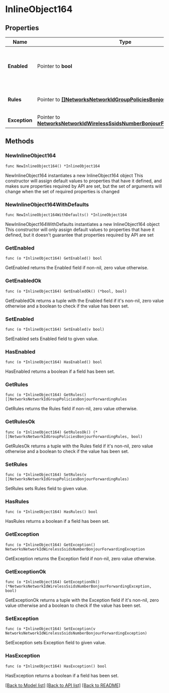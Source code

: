 # InlineObject164

## Properties

Name | Type | Description | Notes
------------ | ------------- | ------------- | -------------
**Enabled** | Pointer to **bool** | If true, Bonjour forwarding is enabled on this SSID. | [optional] 
**Rules** | Pointer to [**[]NetworksNetworkIdGroupPoliciesBonjourForwardingRules**](NetworksNetworkIdGroupPoliciesBonjourForwardingRules.md) | List of bonjour forwarding rules. | [optional] 
**Exception** | Pointer to [**NetworksNetworkIdWirelessSsidsNumberBonjourForwardingException**](NetworksNetworkIdWirelessSsidsNumberBonjourForwardingException.md) |  | [optional] 

## Methods

### NewInlineObject164

`func NewInlineObject164() *InlineObject164`

NewInlineObject164 instantiates a new InlineObject164 object
This constructor will assign default values to properties that have it defined,
and makes sure properties required by API are set, but the set of arguments
will change when the set of required properties is changed

### NewInlineObject164WithDefaults

`func NewInlineObject164WithDefaults() *InlineObject164`

NewInlineObject164WithDefaults instantiates a new InlineObject164 object
This constructor will only assign default values to properties that have it defined,
but it doesn't guarantee that properties required by API are set

### GetEnabled

`func (o *InlineObject164) GetEnabled() bool`

GetEnabled returns the Enabled field if non-nil, zero value otherwise.

### GetEnabledOk

`func (o *InlineObject164) GetEnabledOk() (*bool, bool)`

GetEnabledOk returns a tuple with the Enabled field if it's non-nil, zero value otherwise
and a boolean to check if the value has been set.

### SetEnabled

`func (o *InlineObject164) SetEnabled(v bool)`

SetEnabled sets Enabled field to given value.

### HasEnabled

`func (o *InlineObject164) HasEnabled() bool`

HasEnabled returns a boolean if a field has been set.

### GetRules

`func (o *InlineObject164) GetRules() []NetworksNetworkIdGroupPoliciesBonjourForwardingRules`

GetRules returns the Rules field if non-nil, zero value otherwise.

### GetRulesOk

`func (o *InlineObject164) GetRulesOk() (*[]NetworksNetworkIdGroupPoliciesBonjourForwardingRules, bool)`

GetRulesOk returns a tuple with the Rules field if it's non-nil, zero value otherwise
and a boolean to check if the value has been set.

### SetRules

`func (o *InlineObject164) SetRules(v []NetworksNetworkIdGroupPoliciesBonjourForwardingRules)`

SetRules sets Rules field to given value.

### HasRules

`func (o *InlineObject164) HasRules() bool`

HasRules returns a boolean if a field has been set.

### GetException

`func (o *InlineObject164) GetException() NetworksNetworkIdWirelessSsidsNumberBonjourForwardingException`

GetException returns the Exception field if non-nil, zero value otherwise.

### GetExceptionOk

`func (o *InlineObject164) GetExceptionOk() (*NetworksNetworkIdWirelessSsidsNumberBonjourForwardingException, bool)`

GetExceptionOk returns a tuple with the Exception field if it's non-nil, zero value otherwise
and a boolean to check if the value has been set.

### SetException

`func (o *InlineObject164) SetException(v NetworksNetworkIdWirelessSsidsNumberBonjourForwardingException)`

SetException sets Exception field to given value.

### HasException

`func (o *InlineObject164) HasException() bool`

HasException returns a boolean if a field has been set.


[[Back to Model list]](../README.md#documentation-for-models) [[Back to API list]](../README.md#documentation-for-api-endpoints) [[Back to README]](../README.md)


